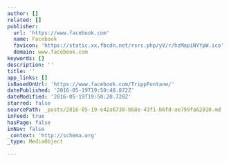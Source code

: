 ```yaml
---
author: []
related: []
publisher:
  url: 'https://www.facebook.com'
  name: Facebook
  favicon: 'https://static.xx.fbcdn.net/rsrc.php/yV/r/hzMapiNYYpW.ico'
  domain: www.facebook.com
keywords: []
description: ''
title: ''
app_links: []
isBasedOnUrl: 'https://www.facebook.com/TrippFontane/'
datePublished: '2016-05-19T19:50:48.872Z'
dateModified: '2016-05-19T19:50:20.728Z'
starred: false
sourcePath: _posts/2016-05-19-e42a6738-b68e-43f1-b6fd-ae799fa62010.md
inFeed: true
hasPage: false
inNav: false
_context: 'http://schema.org'
_type: MediaObject

---
```

